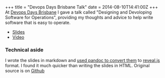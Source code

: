 +++
title = "Devops Days Brisbane Talk"
date = 2014-08-10T14:41:00Z
+++
At [Devops Days Brisbane](http://devopsdays.org/events/2014-brisbane/) I gave a talk called
"Designing and Devoloping Software for Operations", providing my thoughts and advice to 
help write software that is easy to operate.

* [Slides](/devopsdays2014/)
* [Video](http://vimeo.com/102193214)

### Technical aside

I wrote the slides in markdown and 
[used pandoc to convert them](http://johnmacfarlane.net/pandoc/demo/example9/producing-slide-shows-with-pandoc.html) 
to [reveal.js](http://lab.hakim.se/reveal-js/) format. I found it much quicker than writing the
slides in HTML. Original source is on [Github](https://github.com/willthames/devopsdays2014)
